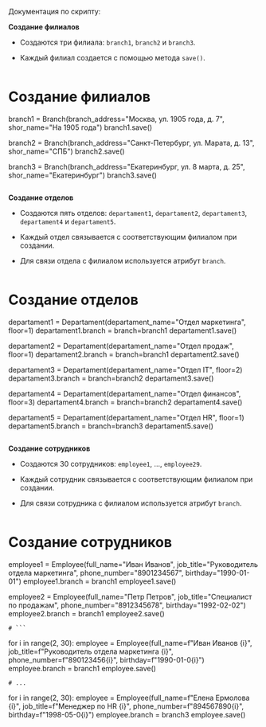 Документация по скрипту:

**Создание филиалов**

*   Создаются три филиала: `branch1`, `branch2` и `branch3`.
*   Каждый филиал создается с помощью метода `save()`.

    ```python
# Создание филиалов
branch1 = Branch(branch_address="Москва, ул. 1905 года, д. 7", shor_name="На 1905 года")
branch1.save()

branch2 = Branch(branch_address="Санкт-Петербург, ул. Марата, д. 13", shor_name="СПБ")
branch2.save()

branch3 = Branch(branch_address="Екатеринбург, ул. 8 марта, д. 25", shor_name="Екатеринбург")
branch3.save()
```
```

**Создание отделов**

*   Создаются пять отделов: `departament1`, `departament2`, `departament3`, `departament4` и `departament5`.
*   Каждый отдел связывается с соответствующим филиалом при создании.
*   Для связи отдела с филиалом используется атрибут `branch`.

    ```python
# Создание отделов
departament1 = Departament(departament_name="Отдел маркетинга", floor=1)
departament1.branch = branch=branch1
departament1.save()

departament2 = Departament(departament_name="Отдел продаж", floor=1)
departament2.branch = branch=branch1
departament2.save()

departament3 = Departament(departament_name="Отдел IT", floor=2)
departament3.branch = branch=branch2
departament3.save()

departament4 = Departament(departament_name="Отдел финансов", floor=3)
departament4.branch = branch=branch2
departament4.save()

departament5 = Departament(departament_name="Отдел HR", floor=1)
departament5.branch = branch=branch3
departament5.save()
```
```

**Создание сотрудников**

*   Создаются 30 сотрудников: `employee1`, ..., `employee29`.
*   Каждый сотрудник связывается с соответствующим филиалом при создании.
*   Для связи сотрудника с филиалом используется атрибут `branch`.

    ```python
# Создание сотрудников
employee1 = Employee(full_name="Иван Иванов", job_title="Руководитель отдела маркетинга", phone_number="8901234567", birthday="1990-01-01")
employee1.branch = branch1
employee1.save()

employee2 = Employee(full_name="Петр Петров", job_title="Специалист по продажам", phone_number="8912345678", birthday="1992-02-02")
employee2.branch = branch1
employee2.save()
```
# ```
```
for i in range(2, 30):
    employee = Employee(full_name=f"Иван Иванов {i}", job_title=f"Руководитель отдела маркетинга {i}", phone_number=f"890123456{i}", birthday=f"1990-01-0{i}")
    employee.branch = branch1
    employee.save()
```
# ...
```
for i in range(2, 30):
    employee = Employee(full_name=f"Елена Ермолова {i}", job_title=f"Менеджер по HR {i}", phone_number=f"894567890{i}", birthday=f"1998-05-0{i}")
    employee.branch = branch3
    employee.save()
```
```

